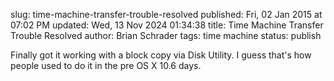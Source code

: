 slug: time-machine-transfer-trouble-resolved
published: Fri, 02 Jan 2015 at 07:02 PM
updated: Wed, 13 Nov 2024 01:34:38 
title: Time Machine Transfer Trouble Resolved
author: Brian Schrader
tags: time machine
status: publish

Finally got it working with a block copy via Disk Utility. I guess that's how people used to do it in the pre OS X 10.6 days. 

[1]: http://support.apple.com/en-us/HT202380
